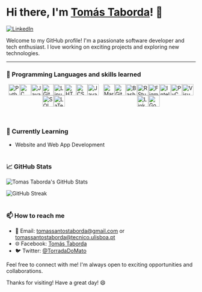 # Hi there, I'm [Tomás Taborda]()! 👋

[![LinkedIn](https://img.shields.io/badge/LinkedIn-Tomás_Taborda-blue)](https://www.linkedin.com/in/tomás-taborda-a028a8234/)

Welcome to my GitHub profile! I'm a passionate software developer and tech enthusiast. I love working on exciting projects and exploring new technologies.

---

### 🔧 Programming Languages and skills learned

<link rel="stylesheet" href="https://cdn.jsdelivr.net/gh/devicons/devicon@v2.15.1/devicon.min.css">


<div style="display: flex; justify-content: center; align-items: center; flex-wrap: wrap;">
  <div style="display: flex; justify-content: center; align-items: center; flex-wrap: wrap; width: 50%;">
    <img alt="Python" width="30px" src="https://cdn.jsdelivr.net/gh/devicons/devicon/icons/python/python-plain.svg" />
    <img alt="C" width="30px" src="https://cdn.jsdelivr.net/gh/devicons/devicon/icons/c/c-original.svg" />
    <img alt="Java" width="30px" src="https://cdn.jsdelivr.net/gh/devicons/devicon/icons/java/java-original.svg"/>
    <img alt="Git" width="30px" src="https://cdn.jsdelivr.net/gh/devicons/devicon/icons/git/git-original.svg" />
    <img alt="Linux" width="30px" src="https://cdn.jsdelivr.net/gh/devicons/devicon/icons/linux/linux-original.svg" />
    <img alt="HTML" width="30px" src="https://cdn.jsdelivr.net/gh/devicons/devicon/icons/html5/html5-plain.svg" />
    <img alt="CSS" width="30px" src="https://cdn.jsdelivr.net/gh/devicons/devicon/icons/css3/css3-plain.svg" />
    <img alt="JavaScript" width="30px" src="https://cdn.jsdelivr.net/gh/devicons/devicon/icons/javascript/javascript-plain.svg" />
    <img alt="SQL" width="30px" src="https://cdn.jsdelivr.net/gh/devicons/devicon/icons/postgresql/postgresql-original.svg" />
    <img alt="LaTeX" width="30px" src="https://cdn.jsdelivr.net/gh/devicons/devicon/icons/latex/latex-original.svg" />
  </div>
  <div style="display: flex; justify-content: center; align-items: center; flex-wrap: wrap; width: 50%;">
    <img alt="Markdown" width="30px" src="https://cdn.jsdelivr.net/gh/devicons/devicon/icons/markdown/markdown-original.svg" />
    <img alt="GitHub" width="30px" src="https://cdn.jsdelivr.net/gh/devicons/devicon/icons/github/github-original.svg" />
    <img alt="Bash" width="30px" src="https://cdn.jsdelivr.net/gh/devicons/devicon/icons/bash/bash-original.svg" />
    <img alt="RStudio" width="30px" src="https://cdn.jsdelivr.net/gh/devicons/devicon/icons/rstudio/rstudio-original.svg" />
    <img alt="Figma" width="30px" src="https://cdn.jsdelivr.net/gh/devicons/devicon/icons/figma/figma-original.svg" />
    <img alt="IntelliJ" width="30px" src="https://cdn.jsdelivr.net/gh/devicons/devicon/icons/intellij/intellij-original.svg" />
    <img alt="PyCharm" width="30px" src="https://cdn.jsdelivr.net/gh/devicons/devicon/icons/pycharm/pycharm-original.svg" />
    <img alt="Visual Studio Code" width="30px" src="https://cdn.jsdelivr.net/gh/devicons/devicon/icons/visualstudio/visualstudio-plain.svg" />
    <img alt="LinkedIn" width="30px" src="https://cdn.jsdelivr.net/gh/devicons/devicon/icons/linkedin/linkedin-original.svg" />
    <img alt="Google" width="30px" src="https://cdn.jsdelivr.net/gh/devicons/devicon/icons/google/google-original.svg" />
  </div>
</div>

<br />

#

### 🌱 Currently Learning

- Website and Web App Development

#

### 📈 GitHub Stats

![Tomas Taborda's GitHub Stats](https://github-readme-stats.vercel.app/api?username=thomastabs&show_icons=true&theme=gruvbox)

![GitHub Streak](https://streak-stats.demolab.com?user=thomastabs&theme=gruvbox&border_radius=4.5)

#

### 📫 How to reach me

- 📧 Email: tomassantostaborda@gmail.com or tomassantostaborda@tecnico.ulisboa.pt
- 🌐 Facebook: [Tomás Taborda](https://www.facebook.com/profile.php?id=100007571926646/)
- 🐦 Twitter: [@TorradaDoMato](https://twitter.com/TorradaDoMato)

Feel free to connect with me! I'm always open to exciting opportunities and collaborations.

Thanks for visiting! Have a great day! 😄
